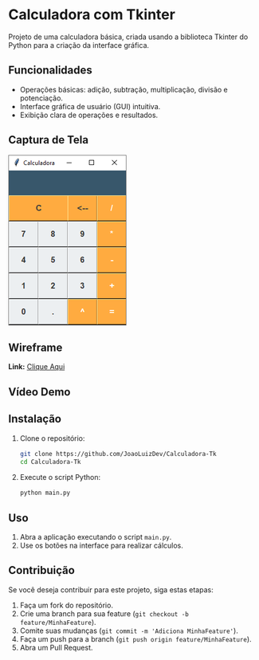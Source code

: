 # Calculadora com Tkinter
Projeto de uma calculadora básica, criada usando a biblioteca Tkinter do Python para a criação da interface gráfica.

## Funcionalidades

- Operações básicas: adição, subtração, multiplicação, divisão e potenciação.
- Interface gráfica de usuário (GUI) intuitiva.
- Exibição clara de operações e resultados.  

## Captura de Tela

![print do projeto final](assets/projeto%20final.png)


## Wireframe
**Link:** [Clique Aqui](https://www.figma.com/design/LZgdnMUKYV3CCIbbTjbihN/Projeto-Wireframe-Calculadora?node-id=104-67&t=HIOA9LXcpOVDTSt3-1)  

## Vídeo Demo

## Instalação

1. Clone o repositório:

    ```bash
    git clone https://github.com/JoaoLuizDev/Calculadora-Tk
    cd Calculadora-Tk
    ```

2. Execute o script Python:

    ```bash
    python main.py
    ```

## Uso

1. Abra a aplicação executando o script `main.py`.
2. Use os botões na interface para realizar cálculos.

## Contribuição

Se você deseja contribuir para este projeto, siga estas etapas:

1. Faça um fork do repositório.
2. Crie uma branch para sua feature (`git checkout -b feature/MinhaFeature`).
3. Comite suas mudanças (`git commit -m 'Adiciona MinhaFeature'`).
4. Faça um push para a branch (`git push origin feature/MinhaFeature`).
5. Abra um Pull Request.



